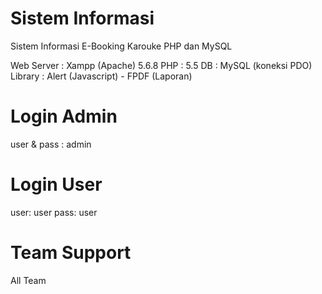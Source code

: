 # Sistem Informasi
Sistem Informasi E-Booking Karouke PHP dan MySQL

Web Server : Xampp (Apache) 5.6.8
PHP : 5.5
DB : MySQL (koneksi PDO)
Library : Alert (Javascript) - FPDF (Laporan)

# Login Admin
  user & pass : admin
# Login User
  user: user
  pass: user
# Team Support
  All Team

